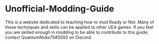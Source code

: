 # Unofficial-Modding-Guide

This is a website dedicated to teaching how to mod Ready or Not. Many of these techniques and skills can be applied to other UE4 games. If you feel you are skilled enough in modding to be able to contribute to this guide, contact QuantumNuke75#3593 on Discord.
